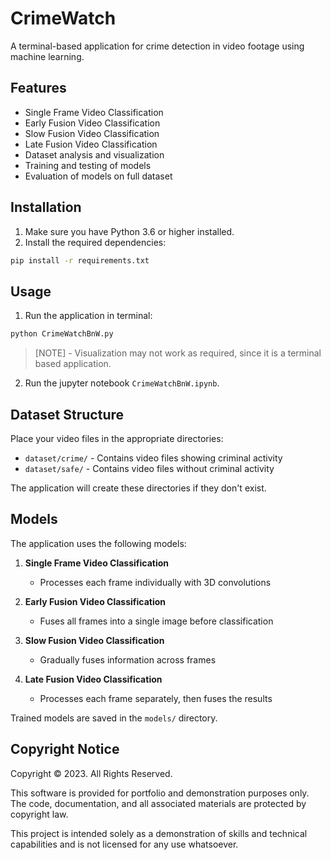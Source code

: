 # CrimeWatch

A terminal-based application for crime detection in video footage using machine learning.

## Features

- Single Frame Video Classification
- Early Fusion Video Classification
- Slow Fusion Video Classification
- Late Fusion Video Classification
- Dataset analysis and visualization
- Training and testing of models
- Evaluation of models on full dataset

## Installation

1. Make sure you have Python 3.6 or higher installed.
2. Install the required dependencies:

```bash
pip install -r requirements.txt
```

## Usage

1. Run the application in terminal:

```bash
python CrimeWatchBnW.py
```
> [NOTE] - Visualization may not work as required, since it is a terminal based application.

2. Run the jupyter notebook `CrimeWatchBnW.ipynb`.

## Dataset Structure

Place your video files in the appropriate directories:

- `dataset/crime/` - Contains video files showing criminal activity
- `dataset/safe/` - Contains video files without criminal activity

The application will create these directories if they don't exist.

## Models

The application uses the following models:

1. **Single Frame Video Classification**
   - Processes each frame individually with 3D convolutions

2. **Early Fusion Video Classification**
   - Fuses all frames into a single image before classification

3. **Slow Fusion Video Classification**
   - Gradually fuses information across frames

4. **Late Fusion Video Classification**
   - Processes each frame separately, then fuses the results

Trained models are saved in the `models/` directory. 

## Copyright Notice

Copyright © 2023. All Rights Reserved.

This software is provided for portfolio and demonstration purposes only. The code, documentation, and all associated materials are protected by copyright law.

This project is intended solely as a demonstration of skills and technical capabilities and is not licensed for any use whatsoever.